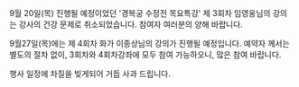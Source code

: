 9월 20일(목) 진행될 예정이었던 '경복궁 수정전 목요특강' 제 3회차 임영웅님의 강의는 강사의 건강 문제로 취소되었습니다. 참여자 여러분의 양해 바랍니다.

9월27일(목)에는 제 4회차 화가 이종상님의 강의가 진행될 예정입니다. 예약자 께서는 별도의 절차 없이, 3회차와 4회차강좌에 모두 참여 가능하오니, 많은 참여 바랍니다.

행사 일정에 차질을 빚게되어 거듭 사과 드립니다.